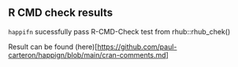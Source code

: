 ## R CMD check results

`happifn` sucessfully pass R-CMD-Check test from rhub::rhub_chek()

Result can be found (here)[https://github.com/paul-carteron/happign/blob/main/cran-comments.md]
